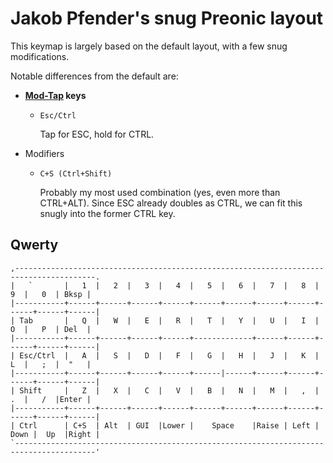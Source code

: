 # Jakob Pfender's snug Preonic layout 

This keymap is largely based on the default layout, with a few snug
modifications.

Notable differences from the default are:

- **[Mod-Tap](https://github.com/jackhumbert/qmk_firmware/wiki#fun-with-modifier-keys) keys**

    - `Esc/Ctrl`

        Tap for ESC, hold for CTRL.
        
- Modifiers

    - `C+S (Ctrl+Shift)`

        Probably my most used combination (yes, even more than
        CTRL+ALT). Since ESC already doubles as CTRL, we can fit this
        snugly into the former CTRL key.

## Qwerty

```
,----------------------------------------------------------------------------------------.
|   `       |   1  |   2  |   3  |   4  |   5  |   6  |   7  |   8  |   9  |   0  | Bksp |
|-----------+------+------+------+------+------+------+------+------+------+------+------|
| Tab       |   Q  |   W  |   E  |   R  |   T  |   Y  |   U  |   I  |   O  |   P  | Del  |
|-----------+------+------+------+------+-------------+------+------+------+------+------|
| Esc/Ctrl  |   A  |   S  |   D  |   F  |   G  |   H  |   J  |   K  |   L  |   ;  |  "   |
|-----------+------+------+------+------+------|------+------+------+------+------+------|
| Shift     |   Z  |   X  |   C  |   V  |   B  |   N  |   M  |   ,  |   .  |   /  |Enter |
|-----------+------+------+------+------+------+------+------+------+------+------+------|
| Ctrl      | C+S  | Alt  | GUI  |Lower |    Space    |Raise | Left | Down |  Up  |Right |
`----------------------------------------------------------------------------------------'
```
